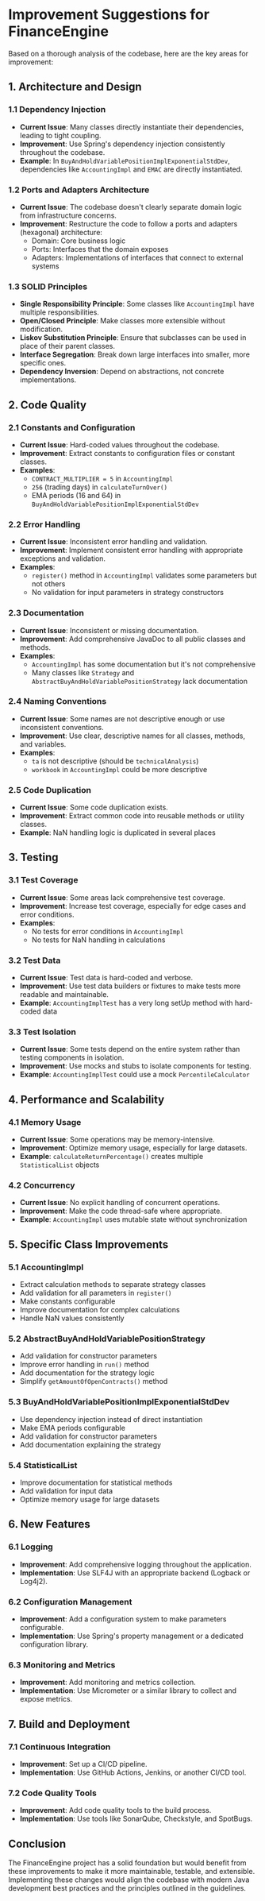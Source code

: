 # Improvement Suggestions for FinanceEngine

Based on a thorough analysis of the codebase, here are the key areas for improvement:

## 1. Architecture and Design

### 1.1 Dependency Injection
- **Current Issue**: Many classes directly instantiate their dependencies, leading to tight coupling.
- **Improvement**: Use Spring's dependency injection consistently throughout the codebase.
- **Example**: In `BuyAndHoldVariablePositionImplExponentialStdDev`, dependencies like `AccountingImpl` and `EMAC` are directly instantiated.

### 1.2 Ports and Adapters Architecture
- **Current Issue**: The codebase doesn't clearly separate domain logic from infrastructure concerns.
- **Improvement**: Restructure the code to follow a ports and adapters (hexagonal) architecture:
  - Domain: Core business logic
  - Ports: Interfaces that the domain exposes
  - Adapters: Implementations of interfaces that connect to external systems

### 1.3 SOLID Principles
- **Single Responsibility Principle**: Some classes like `AccountingImpl` have multiple responsibilities.
- **Open/Closed Principle**: Make classes more extensible without modification.
- **Liskov Substitution Principle**: Ensure that subclasses can be used in place of their parent classes.
- **Interface Segregation**: Break down large interfaces into smaller, more specific ones.
- **Dependency Inversion**: Depend on abstractions, not concrete implementations.

## 2. Code Quality

### 2.1 Constants and Configuration
- **Current Issue**: Hard-coded values throughout the codebase.
- **Improvement**: Extract constants to configuration files or constant classes.
- **Examples**:
  - `CONTRACT_MULTIPLIER = 5` in `AccountingImpl`
  - `256` (trading days) in `calculateTurnOver()`
  - EMA periods (16 and 64) in `BuyAndHoldVariablePositionImplExponentialStdDev`

### 2.2 Error Handling
- **Current Issue**: Inconsistent error handling and validation.
- **Improvement**: Implement consistent error handling with appropriate exceptions and validation.
- **Examples**:
  - `register()` method in `AccountingImpl` validates some parameters but not others
  - No validation for input parameters in strategy constructors

### 2.3 Documentation
- **Current Issue**: Inconsistent or missing documentation.
- **Improvement**: Add comprehensive JavaDoc to all public classes and methods.
- **Examples**:
  - `AccountingImpl` has some documentation but it's not comprehensive
  - Many classes like `Strategy` and `AbstractBuyAndHoldVariablePositionStrategy` lack documentation

### 2.4 Naming Conventions
- **Current Issue**: Some names are not descriptive enough or use inconsistent conventions.
- **Improvement**: Use clear, descriptive names for all classes, methods, and variables.
- **Examples**:
  - `ta` is not descriptive (should be `technicalAnalysis`)
  - `workbook` in `AccountingImpl` could be more descriptive

### 2.5 Code Duplication
- **Current Issue**: Some code duplication exists.
- **Improvement**: Extract common code into reusable methods or utility classes.
- **Example**: NaN handling logic is duplicated in several places

## 3. Testing

### 3.1 Test Coverage
- **Current Issue**: Some areas lack comprehensive test coverage.
- **Improvement**: Increase test coverage, especially for edge cases and error conditions.
- **Examples**:
  - No tests for error conditions in `AccountingImpl`
  - No tests for NaN handling in calculations

### 3.2 Test Data
- **Current Issue**: Test data is hard-coded and verbose.
- **Improvement**: Use test data builders or fixtures to make tests more readable and maintainable.
- **Example**: `AccountingImplTest` has a very long setUp method with hard-coded data

### 3.3 Test Isolation
- **Current Issue**: Some tests depend on the entire system rather than testing components in isolation.
- **Improvement**: Use mocks and stubs to isolate components for testing.
- **Example**: `AccountingImplTest` could use a mock `PercentileCalculator`

## 4. Performance and Scalability

### 4.1 Memory Usage
- **Current Issue**: Some operations may be memory-intensive.
- **Improvement**: Optimize memory usage, especially for large datasets.
- **Example**: `calculateReturnPercentage()` creates multiple `StatisticalList` objects

### 4.2 Concurrency
- **Current Issue**: No explicit handling of concurrent operations.
- **Improvement**: Make the code thread-safe where appropriate.
- **Example**: `AccountingImpl` uses mutable state without synchronization

## 5. Specific Class Improvements

### 5.1 AccountingImpl
- Extract calculation methods to separate strategy classes
- Add validation for all parameters in `register()`
- Make constants configurable
- Improve documentation for complex calculations
- Handle NaN values consistently

### 5.2 AbstractBuyAndHoldVariablePositionStrategy
- Add validation for constructor parameters
- Improve error handling in `run()` method
- Add documentation for the strategy logic
- Simplify `getAmountOfOpenContracts()` method

### 5.3 BuyAndHoldVariablePositionImplExponentialStdDev
- Use dependency injection instead of direct instantiation
- Make EMA periods configurable
- Add validation for constructor parameters
- Add documentation explaining the strategy

### 5.4 StatisticalList
- Improve documentation for statistical methods
- Add validation for input data
- Optimize memory usage for large datasets

## 6. New Features

### 6.1 Logging
- **Improvement**: Add comprehensive logging throughout the application.
- **Implementation**: Use SLF4J with an appropriate backend (Logback or Log4j2).

### 6.2 Configuration Management
- **Improvement**: Add a configuration system to make parameters configurable.
- **Implementation**: Use Spring's property management or a dedicated configuration library.

### 6.3 Monitoring and Metrics
- **Improvement**: Add monitoring and metrics collection.
- **Implementation**: Use Micrometer or a similar library to collect and expose metrics.

## 7. Build and Deployment

### 7.1 Continuous Integration
- **Improvement**: Set up a CI/CD pipeline.
- **Implementation**: Use GitHub Actions, Jenkins, or another CI/CD tool.

### 7.2 Code Quality Tools
- **Improvement**: Add code quality tools to the build process.
- **Implementation**: Use tools like SonarQube, Checkstyle, and SpotBugs.

## Conclusion

The FinanceEngine project has a solid foundation but would benefit from these improvements to make it more maintainable, testable, and extensible. Implementing these changes would align the codebase with modern Java development best practices and the principles outlined in the guidelines.